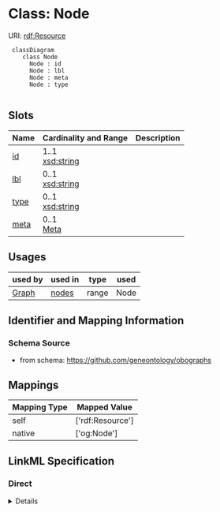 # Class: Node




URI: [rdf:Resource](http://www.w3.org/1999/02/22-rdf-syntax-ns#Resource)




```{mermaid}
 classDiagram
    class Node
      Node : id
      Node : lbl
      Node : meta
      Node : type
      
```




<!-- no inheritance hierarchy -->


## Slots

| Name | Cardinality and Range  | Description  |
| ---  | ---  | --- |
| [id](id.md) | 1..1 <br/> [xsd:string](http://www.w3.org/2001/XMLSchema#string)  |   |
| [lbl](lbl.md) | 0..1 <br/> [xsd:string](http://www.w3.org/2001/XMLSchema#string)  |   |
| [type](type.md) | 0..1 <br/> [xsd:string](http://www.w3.org/2001/XMLSchema#string)  |   |
| [meta](meta.md) | 0..1 <br/> [Meta](Meta.md)  |   |


## Usages


| used by | used in | type | used |
| ---  | --- | --- | --- |
| [Graph](Graph.md) | [nodes](nodes.md) | range | Node |



## Identifier and Mapping Information







### Schema Source


* from schema: https://github.com/geneontology/obographs







## Mappings

| Mapping Type | Mapped Value |
| ---  | ---  |
| self | ['rdf:Resource'] |
| native | ['og:Node'] |


## LinkML Specification

<!-- TODO: investigate https://stackoverflow.com/questions/37606292/how-to-create-tabbed-code-blocks-in-mkdocs-or-sphinx -->

### Direct

<details>
```yaml
name: Node
from_schema: https://github.com/geneontology/obographs
rank: 1000
slots:
- id
- lbl
- type
- meta
class_uri: rdf:Resource

```
</details>

### Induced

<details>
```yaml
name: Node
from_schema: https://github.com/geneontology/obographs
rank: 1000
attributes:
  id:
    name: id
    from_schema: https://github.com/geneontology/obographs
    rank: 1000
    identifier: true
    alias: id
    owner: Node
    domain_of:
    - Graph
    - Node
    range: string
  lbl:
    name: lbl
    from_schema: https://github.com/geneontology/obographs
    rank: 1000
    alias: lbl
    owner: Node
    domain_of:
    - Graph
    - Node
    range: string
  type:
    name: type
    from_schema: https://github.com/geneontology/obographs
    rank: 1000
    alias: type
    owner: Node
    domain_of:
    - Node
    range: string
  meta:
    name: meta
    from_schema: https://github.com/geneontology/obographs
    rank: 1000
    alias: meta
    owner: Node
    domain_of:
    - GraphDocument
    - Graph
    - Node
    - PropertyValue
    - Axiom
    range: Meta
class_uri: rdf:Resource

```
</details>